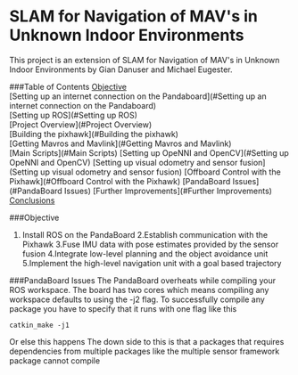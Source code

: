 SLAM for Navigation of MAV's in Unknown Indoor Environments
===========================================================
This project is an extension of SLAM for Navigation of MAV's in Unknown Indoor Environments by Gian Danuser and Michael Eugester. 

###Table of Contents
[Objective](#Objective)  
[Setting up an internet connection  on the Pandaboard](#Setting up an internet connection  on the Pandaboard)  
[Setting up ROS](#Setting up ROS)  
[Project Overview](#Project Overview)  
[Building the pixhawk](#Building the pixhawk)  
[Getting Mavros and Mavlink](#Getting Mavros and Mavlink)  
[Main Scripts](#Main Scripts) 
[Setting up OpeNNI and OpenCV](#Setting up OpeNNI and OpenCV)
[Setting up visual odometry and sensor fusion](Setting up visual odometry and sensor fusion)
[Offboard Control with the Pixhawk](#Offboard Control with the Pixhawk)
[PandaBoard Issues](#PandaBoard Issues)
[Further Improvements](#Further Improvements)  
[Conclusions](#Conclusions)  

<a name="Objective"></a> 
###Objective
1. Install ROS on the PandaBoard
2.Establish communication with the Pixhawk
3.Fuse IMU data with pose estimates provided by the sensor fusion
4.Integrate low-level planning and the object avoidance unit
5.Implement the high-level navigation unit with a goal based trajectory


<a name="PandaBoard Issues"></a> 
###PandaBoard Issues
The PandaBoard overheats while compiling your ROS workspace. The board has two cores which means compiling any workspace defaults to using the -j2 flag. To successfully compile any package you have to specify that it runs with one flag like this
```
catkin_make -j1
```
Or else this happens
The down side to this is that a packages that requires dependencies from multiple packages like the multiple sensor framework package cannot compile
